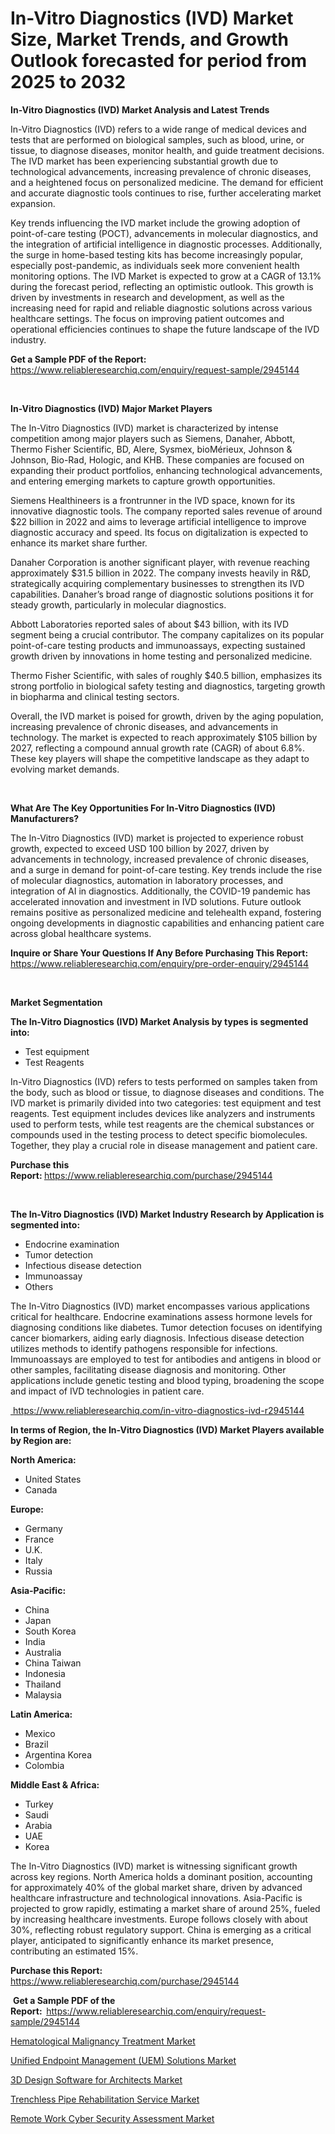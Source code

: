 <p><h1>In-Vitro Diagnostics (IVD) Market Size, Market Trends, and Growth Outlook forecasted for period from 2025 to 2032</h1></p><p><strong>In-Vitro Diagnostics (IVD) Market Analysis and Latest Trends</strong></p>
<p><p>In-Vitro Diagnostics (IVD) refers to a wide range of medical devices and tests that are performed on biological samples, such as blood, urine, or tissue, to diagnose diseases, monitor health, and guide treatment decisions. The IVD market has been experiencing substantial growth due to technological advancements, increasing prevalence of chronic diseases, and a heightened focus on personalized medicine. The demand for efficient and accurate diagnostic tools continues to rise, further accelerating market expansion. </p><p>Key trends influencing the IVD market include the growing adoption of point-of-care testing (POCT), advancements in molecular diagnostics, and the integration of artificial intelligence in diagnostic processes. Additionally, the surge in home-based testing kits has become increasingly popular, especially post-pandemic, as individuals seek more convenient health monitoring options. The IVD Market is expected to grow at a CAGR of 13.1% during the forecast period, reflecting an optimistic outlook. This growth is driven by investments in research and development, as well as the increasing need for rapid and reliable diagnostic solutions across various healthcare settings. The focus on improving patient outcomes and operational efficiencies continues to shape the future landscape of the IVD industry.</p></p>
<p><strong>Get a Sample PDF of the Report:&nbsp;</strong> <a href="https://www.reliableresearchiq.com/enquiry/request-sample/2945144?utm_campaign=1119&utm_medium=2&utm_source=Github&utm_content=ia&utm_term=11032025&utm_id=in-vitro-diagnostics-ivd">https://www.reliableresearchiq.com/enquiry/request-sample/2945144</a></p>
<p>&nbsp;</p>
<p><strong>In-Vitro Diagnostics (IVD) Major Market Players</strong></p>
<p><p>The In-Vitro Diagnostics (IVD) market is characterized by intense competition among major players such as Siemens, Danaher, Abbott, Thermo Fisher Scientific, BD, Alere, Sysmex, bioMérieux, Johnson & Johnson, Bio-Rad, Hologic, and KHB. These companies are focused on expanding their product portfolios, enhancing technological advancements, and entering emerging markets to capture growth opportunities.</p><p>Siemens Healthineers is a frontrunner in the IVD space, known for its innovative diagnostic tools. The company reported sales revenue of around $22 billion in 2022 and aims to leverage artificial intelligence to improve diagnostic accuracy and speed. Its focus on digitalization is expected to enhance its market share further.</p><p>Danaher Corporation is another significant player, with revenue reaching approximately $31.5 billion in 2022. The company invests heavily in R&D, strategically acquiring complementary businesses to strengthen its IVD capabilities. Danaher’s broad range of diagnostic solutions positions it for steady growth, particularly in molecular diagnostics.</p><p>Abbott Laboratories reported sales of about $43 billion, with its IVD segment being a crucial contributor. The company capitalizes on its popular point-of-care testing products and immunoassays, expecting sustained growth driven by innovations in home testing and personalized medicine.</p><p>Thermo Fisher Scientific, with sales of roughly $40.5 billion, emphasizes its strong portfolio in biological safety testing and diagnostics, targeting growth in biopharma and clinical testing sectors.</p><p>Overall, the IVD market is poised for growth, driven by the aging population, increasing prevalence of chronic diseases, and advancements in technology. The market is expected to reach approximately $105 billion by 2027, reflecting a compound annual growth rate (CAGR) of about 6.8%. These key players will shape the competitive landscape as they adapt to evolving market demands.</p></p>
<p>&nbsp;</p>
<p><strong>What Are The Key Opportunities For In-Vitro Diagnostics (IVD) Manufacturers?</strong></p>
<p><p>The In-Vitro Diagnostics (IVD) market is projected to experience robust growth, expected to exceed USD 100 billion by 2027, driven by advancements in technology, increased prevalence of chronic diseases, and a surge in demand for point-of-care testing. Key trends include the rise of molecular diagnostics, automation in laboratory processes, and integration of AI in diagnostics. Additionally, the COVID-19 pandemic has accelerated innovation and investment in IVD solutions. Future outlook remains positive as personalized medicine and telehealth expand, fostering ongoing developments in diagnostic capabilities and enhancing patient care across global healthcare systems.</p></p>
<p><strong>Inquire or Share Your Questions If Any Before Purchasing This Report:</strong> <a href="https://www.reliableresearchiq.com/enquiry/pre-order-enquiry/2945144?utm_campaign=1119&utm_medium=2&utm_source=Github&utm_content=ia&utm_term=11032025&utm_id=in-vitro-diagnostics-ivd">https://www.reliableresearchiq.com/enquiry/pre-order-enquiry/2945144</a></p>
<p>&nbsp;</p>
<p><strong>Market Segmentation</strong></p>
<p><strong>The In-Vitro Diagnostics (IVD) Market Analysis by types is segmented into:</strong></p>
<p><ul><li>Test equipment</li><li>Test Reagents</li></ul></p>
<p><p>In-Vitro Diagnostics (IVD) refers to tests performed on samples taken from the body, such as blood or tissue, to diagnose diseases and conditions. The IVD market is primarily divided into two categories: test equipment and test reagents. Test equipment includes devices like analyzers and instruments used to perform tests, while test reagents are the chemical substances or compounds used in the testing process to detect specific biomolecules. Together, they play a crucial role in disease management and patient care.</p></p>
<p><strong>Purchase this Report:&nbsp;</strong><a href="https://www.reliableresearchiq.com/purchase/2945144?utm_campaign=1119&utm_medium=2&utm_source=Github&utm_content=ia&utm_term=11032025&utm_id=in-vitro-diagnostics-ivd">https://www.reliableresearchiq.com/purchase/2945144</a></p>
<p>&nbsp;</p>
<p><strong>The In-Vitro Diagnostics (IVD) Market Industry Research by Application is segmented into:</strong></p>
<p><ul><li>Endocrine examination</li><li>Tumor detection</li><li>Infectious disease detection</li><li>Immunoassay</li><li>Others</li></ul></p>
<p><p>The In-Vitro Diagnostics (IVD) market encompasses various applications critical for healthcare. Endocrine examinations assess hormone levels for diagnosing conditions like diabetes. Tumor detection focuses on identifying cancer biomarkers, aiding early diagnosis. Infectious disease detection utilizes methods to identify pathogens responsible for infections. Immunoassays are employed to test for antibodies and antigens in blood or other samples, facilitating disease diagnosis and monitoring. Other applications include genetic testing and blood typing, broadening the scope and impact of IVD technologies in patient care.</p></p>
<p><a href="https://www.reliableresearchiq.com/in-vitro-diagnostics-ivd-r2945144?utm_campaign=1119&utm_medium=2&utm_source=Github&utm_content=ia&utm_term=11032025&utm_id=in-vitro-diagnostics-ivd">&nbsp;https://www.reliableresearchiq.com/in-vitro-diagnostics-ivd-r2945144</a></p>
<p><strong>In terms of Region, the In-Vitro Diagnostics (IVD) Market Players available by Region are:</strong></p>
<p>
    <p> <strong> North America: </strong>
        <ul>
            <li>United States</li>
            <li>Canada</li>
        </ul>
        </p> 
    <p> <strong> Europe: </strong>
        <ul>
            <li>Germany</li>
            <li>France</li>
            <li>U.K.</li>
            <li>Italy</li>
            <li>Russia</li>
        </ul>
        </p> 
    <p> <strong> Asia-Pacific: </strong>
        <ul>
            <li>China</li>
            <li>Japan</li>
            <li>South Korea</li>
            <li>India</li>
            <li>Australia</li>
            <li>China Taiwan</li>
            <li>Indonesia</li>
            <li>Thailand</li>
            <li>Malaysia</li>
        </ul>
        </p> 
    <p> <strong> Latin America: </strong>
        <ul>
            <li>Mexico</li>
            <li>Brazil</li>
            <li>Argentina Korea</li>
            <li>Colombia</li>
        </ul>
        </p> 
    <p> <strong> Middle East & Africa: </strong>
        <ul>
            <li>Turkey</li>
            <li>Saudi</li>
            <li>Arabia</li>
            <li>UAE</li>
            <li>Korea</li>
        </ul>
    </p>
    </p>
<p><p>The In-Vitro Diagnostics (IVD) market is witnessing significant growth across key regions. North America holds a dominant position, accounting for approximately 40% of the global market share, driven by advanced healthcare infrastructure and technological innovations. Asia-Pacific is projected to grow rapidly, estimating a market share of around 25%, fueled by increasing healthcare investments. Europe follows closely with about 30%, reflecting robust regulatory support. China is emerging as a critical player, anticipated to significantly enhance its market presence, contributing an estimated 15%.</p></p>
<p><strong>Purchase this Report: </strong><a href="https://www.reliableresearchiq.com/purchase/2945144?utm_campaign=1119&utm_medium=2&utm_source=Github&utm_content=ia&utm_term=11032025&utm_id=in-vitro-diagnostics-ivd">https://www.reliableresearchiq.com/purchase/2945144</a></p>
<p>&nbsp;<strong>Get a Sample PDF of the Report:&nbsp;&nbsp;</strong><a href="https://www.reliableresearchiq.com/enquiry/request-sample/2945144?utm_campaign=1119&utm_medium=2&utm_source=Github&utm_content=ia&utm_term=11032025&utm_id=in-vitro-diagnostics-ivd">https://www.reliableresearchiq.com/enquiry/request-sample/2945144</a></p>
<p><strong></strong></p>
<p><p><a href="https://github.com/sgroitrieu7f/Market-Research-Report-List-1/blob/main/hematological-malignancy-treatment-market.md?utm_campaign=1119&utm_medium=2&utm_source=Github&utm_content=ia&utm_term=11032025&utm_id=in-vitro-diagnostics-ivd">Hematological Malignancy Treatment Market</a></p><p><a href="https://github.com/roehrtizonov/Market-Research-Report-List-1/blob/main/unified-endpoint-management-uem-solutions-market.md?utm_campaign=1119&utm_medium=2&utm_source=Github&utm_content=ia&utm_term=11032025&utm_id=in-vitro-diagnostics-ivd">Unified Endpoint Management (UEM) Solutions Market</a></p><p><a href="https://github.com/zhininzacher/Market-Research-Report-List-1/blob/main/3d-design-software-for-architects-market.md?utm_campaign=1119&utm_medium=2&utm_source=Github&utm_content=ia&utm_term=11032025&utm_id=in-vitro-diagnostics-ivd">3D Design Software for Architects Market</a></p><p><a href="https://github.com/paullsiskec4/Market-Research-Report-List-1/blob/main/trenchless-pipe-rehabilitation-service-market.md?utm_campaign=1119&utm_medium=2&utm_source=Github&utm_content=ia&utm_term=11032025&utm_id=in-vitro-diagnostics-ivd">Trenchless Pipe Rehabilitation Service Market</a></p><p><a href="https://github.com/altafvaraswj/Market-Research-Report-List-1/blob/main/remote-work-cyber-security-assessment-market.md?utm_campaign=1119&utm_medium=2&utm_source=Github&utm_content=ia&utm_term=11032025&utm_id=in-vitro-diagnostics-ivd">Remote Work Cyber Security Assessment Market</a></p></p>
